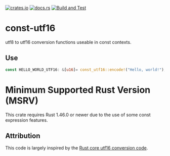 [![crates.io](https://img.shields.io/crates/v/const-utf16.svg)](https://crates.io/crates/const-utf16)
[![docs.rs](https://docs.rs/const-utf16/badge.svg)](https://docs.rs/const-utf16/)
[![Build and Test](https://github.com/rylev/const-utf16/workflows/Build%20and%20Test/badge.svg?event=push)](https://github.com/rylev/const-utf16/actions)

# const-utf16

utf8 to utf16 conversion functions useable in const contexts. 

## Use

```rust
const HELLO_WORLD_UTF16: &[u16]= const_utf16::encode!("Hello, world!");
```

# Minimum Supported Rust Version (MSRV)

This crate requires Rust 1.46.0 or newer due to the use of some const expression features.

## Attribution

This code is largely inspired by the [Rust core utf16 conversion code](https://github.com/rust-lang/rust/blob/399b6452b5d9982438be208668bc758479f13725/library/core/src/char/methods.rs#L1627-L1652).